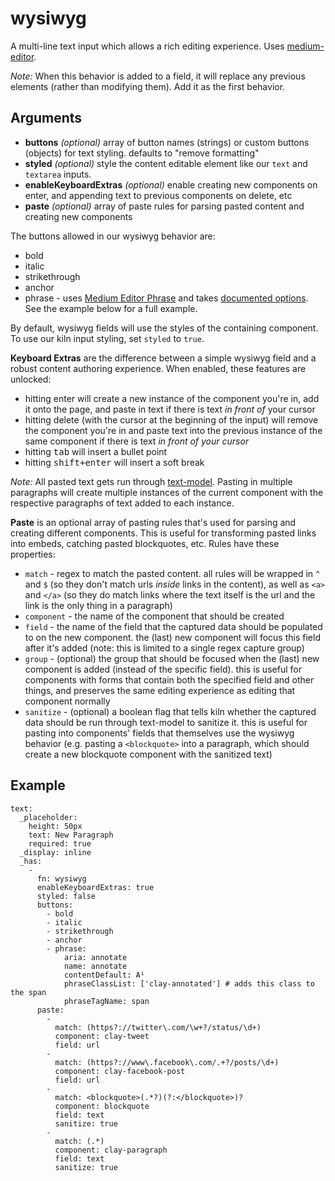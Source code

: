 # wysiwyg

A multi-line text input which allows a rich editing experience. Uses [medium-editor](https://github.com/yabwe/medium-editor).

_Note:_ When this behavior is added to a field, it will replace any previous elements (rather than modifying them). Add it as the first behavior.

## Arguments

* **buttons** _(optional)_  array of button names (strings) or custom buttons (objects) for text styling. defaults to "remove formatting"
* **styled** _(optional)_   style the content editable element like our `text` and `textarea` inputs.
* **enableKeyboardExtras** _(optional)_  enable creating new components on enter, and appending text to previous components on delete, etc
* **paste** _(optional)_ array of paste rules for parsing pasted content and creating new components

The buttons allowed in our wysiwyg behavior are:

* bold
* italic
* strikethrough
* anchor
* phrase - uses [Medium Editor Phrase](https://github.com/nymag/medium-editor-phrase) and takes [documented options](https://github.com/nymag/medium-editor-phrase#initialization-options). See the example below for a full example.

By default, wysiwyg fields will use the styles of the containing component. To use our kiln input styling, set `styled` to `true`.

**Keyboard Extras** are the difference between a simple wysiwyg field and a robust content authoring experience. When enabled, these features are unlocked:

* hitting enter will create a new instance of the component you're in, add it onto the page, and paste in text if there is text _in front of_ your cursor
* hitting delete (with the cursor at the beginning of the input) will remove the component you're in and paste text into the previous instance of the same component if there is text _in front of your cursor_
* hitting <kbd>tab</kbd> will insert a bullet point
* hitting <kbd>shift+enter</kbd> will insert a soft break

_Note:_ All pasted text gets run through [text-model](https://github.com/nymag/text-model). Pasting in multiple paragraphs will create multiple instances of the current component with the respective paragraphs of text added to each instance.

**Paste** is an optional array of pasting rules that's used for parsing and creating different components. This is useful for transforming pasted links into embeds, catching pasted blockquotes, etc. Rules have these properties:

* `match` - regex to match the pasted content. all rules will be wrapped in `^` and `$` (so they don't match urls _inside_ links in the content), as well as `<a>` and `</a>` (so they do match links where the text itself is the url and the link is the only thing in a paragraph)
* `component` - the name of the component that should be created
* `field` - the name of the field that the captured data should be populated to on the new component. the (last) new component will focus this field after it's added (note: this is limited to a single regex capture group)
* `group` - (optional) the group that should be focused when the (last) new component is added (instead of the specific field). this is useful for components with forms that contain both the specified field and other things, and preserves the same editing experience as editing that component normally
* `sanitize` - (optional) a boolean flag that tells kiln whether the captured data should be run through text-model to sanitize it. this is useful for pasting into components' fields that themselves use the wysiwyg behavior (e.g. pasting a `<blockquote>` into a paragraph, which should create a new blockquote component with the sanitized text)

## Example

```
text:
  _placeholder:
    height: 50px
    text: New Paragraph
    required: true
  _display: inline
  _has:
    -
      fn: wysiwyg
      enableKeyboardExtras: true
      styled: false
      buttons:
        - bold
        - italic
        - strikethrough
        - anchor
        - phrase:
            aria: annotate
            name: annotate
            contentDefault: A¹
            phraseClassList: ['clay-annotated'] # adds this class to the span
            phraseTagName: span
      paste:
        -
          match: (https?://twitter\.com/\w+?/status/\d+)
          component: clay-tweet
          field: url
        -
          match: (https?://www\.facebook\.com/.+?/posts/\d+)
          component: clay-facebook-post
          field: url
        -
          match: <blockquote>(.*?)(?:</blockquote>)?
          component: blockquote
          field: text
          sanitize: true
        -
          match: (.*)
          component: clay-paragraph
          field: text
          sanitize: true
```
